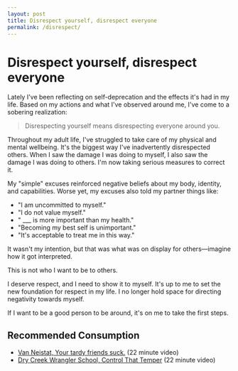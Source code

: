 ```yaml
---
layout: post
title: Disrespect yourself, disrespect everyone
permalink: /disrespect/
---
```

# Disrespect yourself, disrespect everyone

Lately I've been reflecting on self-deprecation and the effects it's had in my life. Based on my actions and what I've observed around me, I've come to a sobering realization:

> Disrespecting yourself means disrespecting everyone around you.

Throughout my adult life, I've struggled to take care of my physical and mental wellbeing. It's the biggest way I've inadvertently disrespected others. When I saw the damage I was doing to myself, I also saw the damage I was doing to others. I'm now taking serious measures to correct it.

My "simple" excuses reinforced negative beliefs about my body, identity, and capabilities. Worse yet, my excuses also told my partner things like:

- "I am uncommitted to myself."
- "I do not value myself."
- " ___ is more important than my health."
- "Becoming my best self is unimportant."
- "It's acceptable to treat me in this way."

It wasn't my intention, but that was what was on display for others—imagine how it got interpreted.

This is not who I want to be to others.

I deserve respect, and I need to show it to myself. It's up to me to set the new foundation for respect in my life. I no longer hold space for directing negativity towards myself.

If I want to be a good person to be around, it's on me to take the first steps.

## Recommended Consumption
- [Van Neistat, Your tardy friends suck.](https://youtu.be/Hm4mr7jzSpQ?si=fS9_BKXyE_PrYDIs) (22 minute video)
- [Dry Creek Wrangler School, Control That Temper](https://youtu.be/CUrh306DSTY?si=QiAcfJhIDepKYCtJ) (22 minute video)
